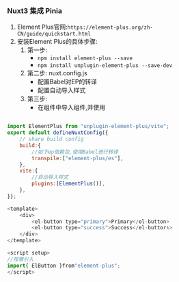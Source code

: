 ### Nuxt3 集成 Pinia


1. Element Plus官网:`https://element-plus.org/zh-CN/guide/quickstart.html`
2. 安装Element Plus的具体步骤:
    1. 第一步:
        - `npm install element-plus --save`
        - `npm install unplugin-element-plus --save-dev`
    2. 第二步: nuxt.config.js
        - 配置Babel对EP的转译
        - 配置自动导入样式
    3. 第三步:
        - 在组件中导入组件,并使用


```js

import ElementPlus from "unplugin-element-plus/vite";
export default defineNuxtConfig({
    // share build config
    build:{
        //如下ep依赖包,使用Babel进行转译
        transpile:["element-plus/es"],
    },
    vite:{
        //自动导入样式
        plugins:[ElementPlus()],
    },
}};

<template>
    <div>
        <el-button type="primary">Primary</el-button>
        <el-button type="success">Success</el-buttor١>
    </div>
</template>

<script setup>
//按需引入
import{ ElButton }from"element-plus";
</script>

```




